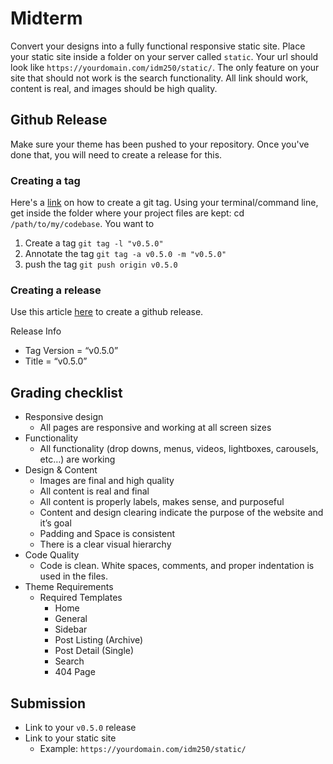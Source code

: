 # Midterm
Convert your designs into a fully functional responsive static site. Place your static site inside a folder on your server called `static`. Your url should look like `https://yourdomain.com/idm250/static/`. The only feature on your site that should not work is the search functionality. All link should work, content is real, and images should be high quality.

## Github Release
Make sure your theme has been pushed to your repository. Once you've done that, you will need to create a release for this. 

### Creating a tag

Here's a [link](https://git-scm.com/book/en/v2/Git-Basics-Tagging) on how to create a git tag. Using your terminal/command line, get inside the folder where your project files are kept: cd `/path/to/my/codebase`. You want to 
1. Create a tag `git tag -l "v0.5.0"`
2. Annotate the tag `git tag -a v0.5.0 -m "v0.5.0"`
3. push the tag `git push origin v0.5.0`

### Creating a release
Use this article [here](https://help.github.com/articles/creating-releases/me) to create a github release. 

Release Info
- Tag Version = “v0.5.0”
- Title = “v0.5.0”

## Grading checklist
- Responsive design
    - All pages are responsive and working at all screen sizes
- Functionality
    - All functionality (drop downs, menus, videos, lightboxes, carousels, etc…) are working
- Design & Content
    - Images are final and high quality
    - All content is real and final
    - All content is properly labels, makes sense, and purposeful
    - Content and design clearing indicate the purpose of the website and it’s goal
    - Padding and Space is consistent
    - There is a clear visual hierarchy
- Code Quality
    - Code is clean. White spaces, comments, and proper indentation is used in the files.
- Theme Requirements
    - Required Templates
        - Home
        - General
        - Sidebar
        - Post Listing (Archive)
        - Post Detail (Single)
        - Search
        - 404 Page

## Submission
- Link to your `v0.5.0` release
- Link to your static site
    - Example: `https://yourdomain.com/idm250/static/`
